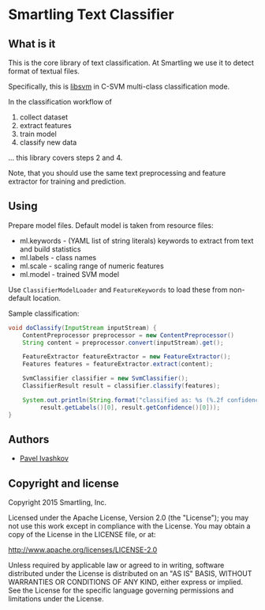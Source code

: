 
Smartling Text Classifier
=========================


What is it
----------

This is the core library of text classification.
At Smartling we use it to detect format of textual files.

Specifically, this is [libsvm](https://github.com/cjlin1/libsvm) in C-SVM multi-class classification mode.

In the classification workflow of

1. collect dataset
2. extract features
3. train model
4. classify new data

... this library covers steps 2 and 4.

Note, that you should use the same text preprocessing and feature extractor for training and prediction.


Using
-----

Prepare model files. Default model is taken from resource files:

* ml.keywords - (YAML list of string literals) keywords to extract from text and build statistics 
* ml.labels - class names
* ml.scale - scaling range of numeric features
* ml.model - trained SVM model

Use `ClassifierModelLoader` and `FeatureKeywords` to load these from non-default location.

Sample classification:

```java
void doClassify(InputStream inputStream) {
    ContentPreprocessor preprocessor = new ContentPreprocessor()
    String content = preprocessor.convert(inputStream).get();

    FeatureExtractor featureExtractor = new FeatureExtractor();
    Features features = featureExtractor.extract(content);

    SvmClassifier classifier = new SvmClassifier();
    ClassifierResult result = classifier.classify(features);

    System.out.println(String.format("classified as: %s (%.2f confidence)",
         result.getLabels()[0], result.getConfidence()[0]));
}
```


Authors
-------

* [Pavel Ivashkov](https://github.com/paiv) 


Copyright and license
---------------------

Copyright 2015 Smartling, Inc.

Licensed under the Apache License, Version 2.0 (the "License");
you may not use this work except in compliance with the License.
You may obtain a copy of the License in the LICENSE file, or at:

   http://www.apache.org/licenses/LICENSE-2.0

Unless required by applicable law or agreed to in writing, software
distributed under the License is distributed on an "AS IS" BASIS,
WITHOUT WARRANTIES OR CONDITIONS OF ANY KIND, either express or implied.
See the License for the specific language governing permissions and
limitations under the License.
